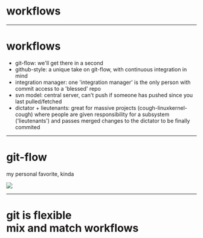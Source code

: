 # workflows

---

# workflows

* git-flow: we'll get there in a second
* github-style: a unique take on git-flow, with continuous integration in mind
* integration manager: one 'integration manager' is the only person with commit access to a 'blessed' repo
* svn model: central server, can't push if someone has pushed since you last pulled/fetched
* dictator + lieutenants: great for massive projects (cough-linuxkernel-cough) where people are given responsibility for a subsystem ('lieutenants') and passes merged changes to the dictator to be finally commited

---

# git-flow

my personal favorite, kinda

![](http://nvie.com/img/2009/12/Screen-shot-2009-12-24-at-11.32.03.png)

---


# git is flexible <br/> mix and match workflows
